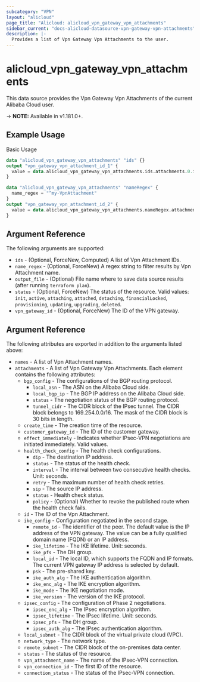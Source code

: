 ```yaml
---
subcategory: "VPN"
layout: "alicloud"
page_title: "Alicloud: alicloud_vpn_gateway_vpn_attachments"
sidebar_current: "docs-alicloud-datasource-vpn-gateway-vpn-attachments"
description: |-
  Provides a list of Vpn Gateway Vpn Attachments to the user.
---
```


# alicloud\_vpn\_gateway\_vpn\_attachments

This data source provides the Vpn Gateway Vpn Attachments of the current Alibaba Cloud user.

-> **NOTE:** Available in v1.181.0+.

## Example Usage

Basic Usage

```terraform
data "alicloud_vpn_gateway_vpn_attachments" "ids" {}
output "vpn_gateway_vpn_attachment_id_1" {
  value = data.alicloud_vpn_gateway_vpn_attachments.ids.attachments.0.id
}

data "alicloud_vpn_gateway_vpn_attachments" "nameRegex" {
  name_regex = "^my-VpnAttachment"
}
output "vpn_gateway_vpn_attachment_id_2" {
  value = data.alicloud_vpn_gateway_vpn_attachments.nameRegex.attachments.0.id
}
```

## Argument Reference

The following arguments are supported:

* `ids` - (Optional, ForceNew, Computed)  A list of Vpn Attachment IDs.
* `name_regex` - (Optional, ForceNew) A regex string to filter results by Vpn Attachment name.
* `output_file` - (Optional) File name where to save data source results (after running `terraform plan`).
* `status` - (Optional, ForceNew) The status of the resource. Valid values: `init`, `active`, `attaching`, `attached`, `detaching`, `financialLocked`, `provisioning`, `updating`, `upgrading`, `deleted`.
* `vpn_gateway_id` - (Optional, ForceNew) The ID of the VPN gateway.

## Argument Reference

The following attributes are exported in addition to the arguments listed above:

* `names` - A list of Vpn Attachment names.
* `attachments` - A list of Vpn Gateway Vpn Attachments. Each element contains the following attributes:
	* `bgp_config` - The configurations of the BGP routing protocol.
		* `local_asn` - The ASN on the Alibaba Cloud side.
		* `local_bgp_ip` - The BGP IP address on the Alibaba Cloud side.
		* `status` - The negotiation status of the BGP routing protocol.
		* `tunnel_cidr` - The CIDR block of the IPsec tunnel. The CIDR block belongs to 169.254.0.0/16. The mask of the CIDR block is 30 bits in length.
	* `create_time` - The creation time of the resource.
	* `customer_gateway_id` - The ID of the customer gateway.
	* `effect_immediately` - Indicates whether IPsec-VPN negotiations are initiated immediately. Valid values.
	* `health_check_config` - The health check configurations.
		* `dip` - The destination IP address.
		* `status` - The status of the health check.
		* `interval` - The interval between two consecutive health checks. Unit: seconds.
		* `retry` - The maximum number of health check retries.
		* `sip` - The source IP address.
		* `status` - Health check status.
		* `policy` - (Optional) Whether to revoke the published route when the health check fails.
	* `id` - The ID of the Vpn Attachment.
	* `ike_config` - Configuration negotiated in the second stage.
		* `remote_id` - The identifier of the peer. The default value is the IP address of the VPN gateway. The value can be a fully qualified domain name (FQDN) or an IP address.
		* `ike_lifetime` - The IKE lifetime. Unit: seconds.
		* `ike_pfs` - The DH group.
		* `local_id` - The local ID, which supports the FQDN and IP formats. The current VPN gateway IP address is selected by default.
		* `psk` - The pre-shared key.
		* `ike_auth_alg` - The IKE authentication algorithm.
		* `ike_enc_alg` - The IKE encryption algorithm.
		* `ike_mode` - The IKE negotiation mode.
		* `ike_version` - The version of the IKE protocol.
	* `ipsec_config` - The configuration of Phase 2 negotiations.
		* `ipsec_enc_alg` - The IPsec encryption algorithm.
		* `ipsec_lifetime` - The IPsec lifetime. Unit: seconds.
		* `ipsec_pfs` - The DH group.
		* `ipsec_auth_alg` - The IPsec authentication algorithm.
	* `local_subnet` - The CIDR block of the virtual private cloud (VPC).
	* `network_type` - The network type.
	* `remote_subnet` - The CIDR block of the on-premises data center.
	* `status` - The status of the resource.
	* `vpn_attachment_name` - The name of the IPsec-VPN connection.
	* `vpn_connection_id` - The first ID of the resource.
	* `connection_status` - The status of the IPsec-VPN connection. 